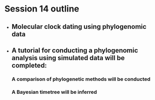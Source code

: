 # Session 14 outline

* ## Molecular clock dating using phylogenomic data
* ## A tutorial for conducting a phylogenomic analysis using simulated data will be completed:
    ### A comparison of phylogenetic methods will be conducted
    ### A Bayesian timetree will be inferred
